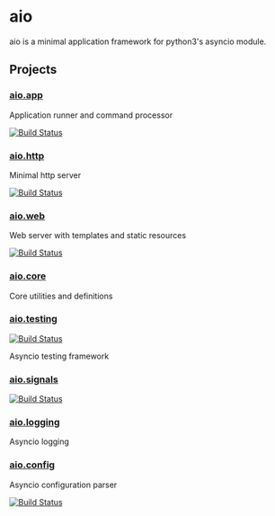 aio
===

aio is a minimal application framework for python3's asyncio module.


Projects
--------

### [aio.app](https://github.com/phlax/aio.app)

Application runner and command processor

[![Build Status](https://travis-ci.org/phlax/aio.app.svg?branch=master)](https://travis-ci.org/phlax/aio.app)

### [aio.http](https://github.com/phlax/aio.http)

Minimal http server

[![Build Status](https://travis-ci.org/phlax/aio.http.svg?branch=master)](https://travis-ci.org/phlax/aio.http)

### [aio.web](https://github.com/phlax/aio.web)

Web server with templates and static resources

[![Build Status](https://travis-ci.org/phlax/aio.web.svg?branch=master)](https://travis-ci.org/phlax/aio.web)

### [aio.core](https://github.com/phlax/aio.core)

Core utilities and definitions


### [aio.testing](https://github.com/phlax/aio.testing)


[![Build Status](https://travis-ci.org/phlax/aio.testing.svg?branch=master)](https://travis-ci.org/phlax/aio.testing)

Asyncio testing framework

### [aio.signals](https://github.com/phlax/aio.signals)
[![Build Status](https://travis-ci.org/phlax/aio.signals.svg?branch=master)](https://travis-ci.org/phlax/aio.signals)


### [aio.logging](https://github.com/phlax/aio.logging)
Asyncio logging


### [aio.config](https://github.com/phlax/aio.config)

Asyncio configuration parser

[![Build Status](https://travis-ci.org/phlax/aio.config.svg?branch=master)](https://travis-ci.org/phlax/aio.config)
